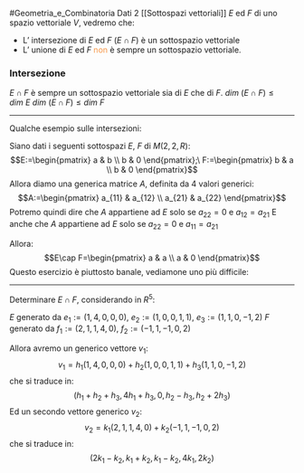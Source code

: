 #Geometria_e_Combinatoria 
Dati 2 [[Sottospazi vettoriali]] $E$ ed $F$ di uno spazio vettoriale $V$, vedremo che:

- L’ intersezione di $E$ ed $F$ ($E\cap F$) è un sottospazio vettoriale
- L’ unione di $E$ ed $F$ <font color="#f79646">non</font> è sempre un sottospazio vettoriale.

### Intersezione 

$E\cap F$ è sempre un sottospazio vettoriale sia di $E$ che di $F$. 
$dim\ (E\cap F)\leq dim\ E$
$dim\ (E\cap F)\leq dim\ F$

---

Qualche esempio sulle intersezioni:

Siano dati i seguenti sottospazi $E$, $F$ di $M(2,2,R)$:
$$E:=\begin{pmatrix}
a & b \\
b & 0
\end{pmatrix};\ F:=\begin{pmatrix}
b & a \\
b & 0
\end{pmatrix}$$
Allora diamo una generica matrice $A$, definita da 4 valori generici:
$$A:=\begin{pmatrix}
a_{11} & a_{12} \\
a_{21} & a_{22}
\end{pmatrix}$$
Potremo quindi dire che $A$ appartiene ad $E$ solo se $a_{22}=0$ e $a_{12}=a_{21}$
E anche che $A$ appartiene ad $E$ solo se $a_{22}=0$ e $a_{11}=a_{21}$

Allora:
$$E\cap F=\begin{pmatrix}
a & a \\
a & 0
\end{pmatrix}$$
Questo esercizio è piuttosto banale, vediamone uno più difficile:

----

Determinare $E\cap F$, considerando in $R^5$:

$E$ generato da $e_{1}:=(1,4,0,0,0),\ e_{2}:=(1,0,0,1,1),\ e_{3}:=(1,1,0,-1,2)$
$F$ generato da $f_{1}:=(2,1,1,4,0),\ f_{2}:=(-1,1,-1,0,2)$

Allora avremo un generico vettore $v_{1}$:
$$v_{1}=h_{1}(1,4,0,0,0)+h_{2}(1,0,0,1,1)+h_{3}(1,1,0,-1,2)$$
che si traduce in:
$$(h_{1}+h_{2}+h_{3},4h_{1}+h_{3},0,h_{2}-h_{3},h_{2}+2h_{3})$$
Ed un secondo vettore generico $v_{2}$:
$$v_{2}=k_{1}(2,1,1,4,0)+k_{2}(-1,1,-1,0,2)$$
che si traduce in:
$$(2k_{1}-k_{2},k_{1}+k_{2},k_{1}-k_{2},4k_{1},2k_{2})$$


